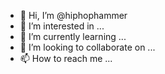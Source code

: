 - 👋 Hi, I’m @hiphophammer
- 👀 I’m interested in ...
- 🌱 I’m currently learning ...
- 💞️ I’m looking to collaborate on ...
- 📫 How to reach me ...

<!---
hiphophammer/hiphophammer is a ✨ special ✨ repository because its `README.md` (this file) appears on your GitHub profile.
You can click the Preview link to take a look at your changes.
--->
